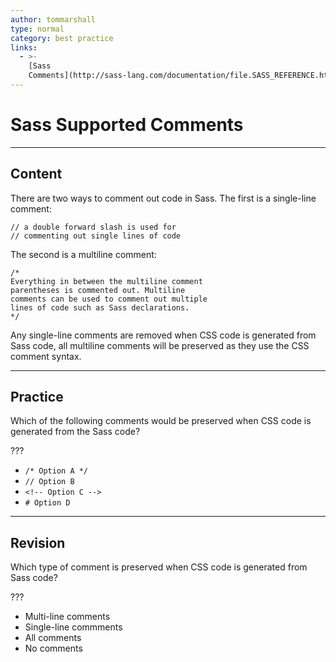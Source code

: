 ```yaml
---
author: tommarshall
type: normal
category: best practice
links:
  - >-
    [Sass
    Comments](http://sass-lang.com/documentation/file.SASS_REFERENCE.html#comments){website}
---
```


# Sass Supported Comments


---

## Content

There are two ways to comment out code in Sass. The first is a single-line comment:

```plain-text
// a double forward slash is used for
// commenting out single lines of code
```

The second is a multiline comment:

```plain-text
/*
Everything in between the multiline comment
parentheses is commented out. Multiline
comments can be used to comment out multiple
lines of code such as Sass declarations.
*/
```

Any single-line comments are removed when CSS code is generated from Sass code, all multiline comments will be preserved as they use the CSS comment syntax.


---

## Practice

Which of the following comments would be preserved when CSS code is generated from the Sass code?

???

- `/* Option A */`
- `// Option B`
- `<!-- Option C -->`
- `# Option D`


---

## Revision

Which type of comment is preserved when CSS code is generated from Sass code?

???

- Multi-line comments
- Single-line commments
- All comments
- No comments
 
